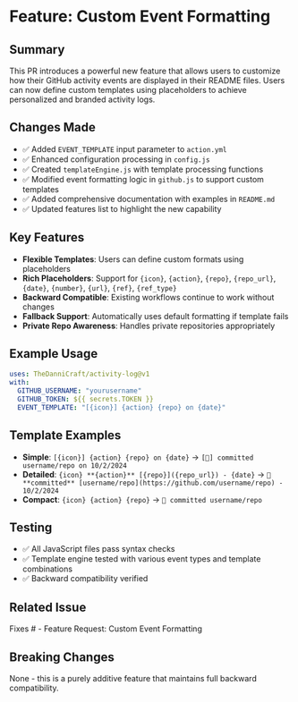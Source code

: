 # Feature: Custom Event Formatting

## Summary
This PR introduces a powerful new feature that allows users to customize how their GitHub activity events are displayed in their README files. Users can now define custom templates using placeholders to achieve personalized and branded activity logs.

## Changes Made
- ✅ Added `EVENT_TEMPLATE` input parameter to `action.yml`
- ✅ Enhanced configuration processing in `config.js`
- ✅ Created `templateEngine.js` with template processing functions
- ✅ Modified event formatting logic in `github.js` to support custom templates
- ✅ Added comprehensive documentation with examples in `README.md`
- ✅ Updated features list to highlight the new capability

## Key Features
- **Flexible Templates**: Users can define custom formats using placeholders
- **Rich Placeholders**: Support for `{icon}`, `{action}`, `{repo}`, `{repo_url}`, `{date}`, `{number}`, `{url}`, `{ref}`, `{ref_type}`
- **Backward Compatible**: Existing workflows continue to work without changes
- **Fallback Support**: Automatically uses default formatting if template fails
- **Private Repo Awareness**: Handles private repositories appropriately

## Example Usage
```yaml
uses: TheDanniCraft/activity-log@v1
with:
  GITHUB_USERNAME: "yourusername"
  GITHUB_TOKEN: ${{ secrets.TOKEN }}
  EVENT_TEMPLATE: "[{icon}] {action} {repo} on {date}"
```

## Template Examples
- **Simple**: `[{icon}] {action} {repo} on {date}` → `[🚀] committed username/repo on 10/2/2024`
- **Detailed**: `{icon} **{action}** [{repo}]({repo_url}) - {date}` → `🚀 **committed** [username/repo](https://github.com/username/repo) - 10/2/2024`
- **Compact**: `{icon} {action} {repo}` → `🚀 committed username/repo`

## Testing
- ✅ All JavaScript files pass syntax checks
- ✅ Template engine tested with various event types and template combinations
- ✅ Backward compatibility verified

## Related Issue
Fixes #<issue-number> - Feature Request: Custom Event Formatting

## Breaking Changes
None - this is a purely additive feature that maintains full backward compatibility.
